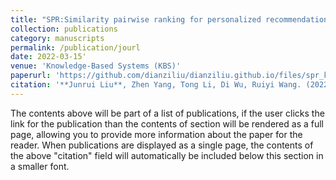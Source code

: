 ```yaml
---
title: "SPR:Similarity pairwise ranking for personalized recommendation"
collection: publications
category: manuscripts
permalink: /publication/jourl
date: 2022-03-15'
venue: 'Knowledge-Based Systems (KBS)'
paperurl: 'https://github.com/dianziliu/dianziliu.github.io/files/spr_kbs22.pdf'
citation: '**Junrui Liu**, Zhen Yang, Tong Li, Di Wu, Ruiyi Wang. (2022). &quot;SPR:Similaritypairwiserankingforpersonalizedrecommendation.&quot; <i>Knowledge-Based Systems</i>. 239:107828.'
---
```

The contents above will be part of a list of publications, if the user clicks the link for the publication than the contents of section will be rendered as a full page, allowing you to provide more information about the paper for the reader. When publications are displayed as a single page, the contents of the above "citation" field will automatically be included below this section in a smaller font.
